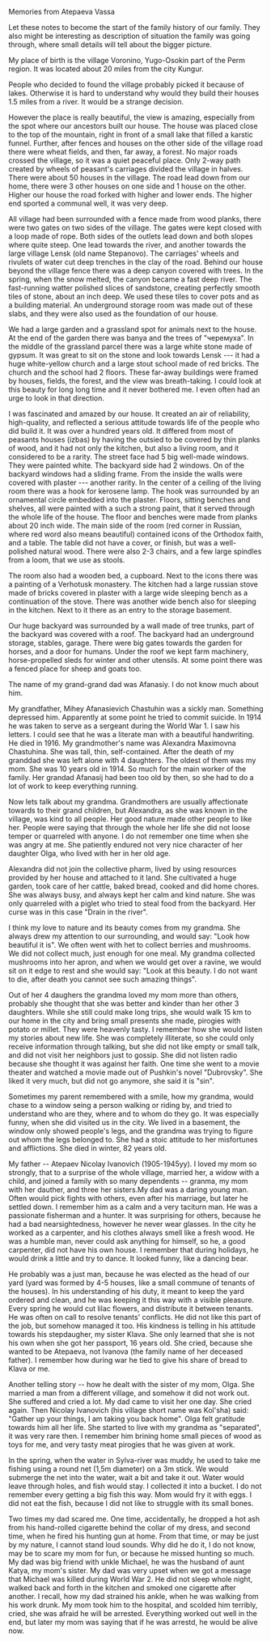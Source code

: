Memories from Atepaeva Vassa

Let these notes to become the start of the family history of our family. They
also might be interesting as description of situation the family was going
through, where small details will tell about the bigger picture.

My place of birth is the village Voronino, Yugo-Osokin part of the Perm region.
It was located about 20 miles from the city Kungur.

People who decided to found the village probably picked it because of lakes.
Otherwise it is hard to understand why would they build their houses 1.5 miles
from a river. It would be a strange decision.

However the place is really beautiful, the view is amazing, especially from the
spot where our ancestors built our house. The house was placed close to the top
of the mountain, right in front of a small lake that filled a karstic funnel.
Further, after fences and houses on the other side of the village road there
were wheat fields, and then, far away, a forest. No major roads crossed the
village, so it was a quiet peaceful place. Only 2-way path created by wheels of
peasant's carriages divided the village in halves. There were about 50 houses
in the village. The road lead down from our home, there were 3 other houses on
one side and 1 house on the other. Higher our house the road forked with higher
and lower ends. The higher end sported a communal well, it was very deep.

All village had been surrounded with a fence made from wood planks, there were
two gates on two sides of the village. The gates were kept closed with a loop
made of rope. Both sides of the outlets lead down and both slopes where quite
steep. One lead towards the river, and another towards the large village Lensk
(old name Stepanovo). The carriages' wheels and rivulets of water cut deep
trenches in the clay of the road. Behind our house beyond the village fence
there was a deep canyon covered with trees. In the spring, when the snow
melted, the canyon became a fast deep river. The fast-running watter polished
slices of sandstone, creating perfectly smooth tiles of stone, about an inch
deep. We used these tiles to cover pots and as a building material. An
underground storage room was made out of these slabs, and they were also used
as the foundation of our house.

We had a large garden and a grassland spot for animals next to the house. At
the end of the garden there was banya and the trees of "черемуха". In the
middle of the grassland parcel there was a large white stone made of gypsum. It
was great to sit on the stone and look towards Lensk --- it had a huge
white-yellow church and a large stout school made of red bricks. The church and
the school had 2 floors. These far-away buildings were framed by houses,
fields, the forest, and the view was breath-taking. I could look at this beauty
for long long time and it never bothered me. I even often had an urge to look
in that direction.

I was fascinated and amazed by our house. It created an air of reliability,
high-quality, and reflected a serious attitude towards life of the people who
did build it. It was over a hundred years old. It differed from most of
peasants houses (izbas) by having the outsied to be covered by thin planks of
wood, and it had not only the kitchen, but also a living room, and it
considered to be a rarity. The street face had 5 big well-made windows. They
were painted white. The backyard side had 2 windows. On of the backyard windows
had a sliding frame. From the inside the walls were covered  with plaster ---
another rarity. In the center of a ceiling of the living room there was a hook
for kerosene lamp. The hook was surrounded by an ornamental circle embedded
into the plaster. Floors, sitting benches and shelves, all were painted with
a such a strong paint, that it served through the whole life of the house.
The floor and benches were made from planks about 20 inch wide. The main side
of the room (red corner in Russian, where red word also means beautiful)
contained icons of the Orthodox faith, and a table. The table did not have a
cover, or finish, but was a well-polished natural wood. There were also 2-3
chairs, and a few large spindles from a loom, that we use as stools.

The room also had a wooden bed, a cupboard. Next to the icons there was a
painting of a Verhotusk monastery. The kitchen had a large russian stove made
of bricks covered in plaster with a large wide sleeping bench as a continuation
of the stove.  There was another wide bench also for sleeping in the kitchen.
Next to it there as an entry to the storage basement.

Our huge backyard was surrounded by a wall made of tree trunks, part of the
backyard was covered with a roof. The backyard had an underground storage,
stables, garage. There were big gates towards the garden for horses, and a door
for humans. Under the roof we kept farm machinery, horse-propelled sleds for
winter and other utensils. At some point there was a fenced place for sheep
and goats too.

The name of my grand-grand dad was Afanasiy. I do not know much about him.

My grandfather, Mihey Afanasievich Chastuhin was a sickly man. Something
depressed him. Apparently at some point he tried to commit suicide. In 1914 he
was taken to serve as a sergeant during the World War 1. I saw his letters. I
could see that he was a literate man with a beautiful handwriting. He died in
1916. My grandmother's name was Alexandra Maximovna Chastuhina. She was tall,
thin, self-contained. After the death of my granddad she was left alone with 4
daughters. The oldest of them was my mom. She was 10 years old in 1914. So much
for the main worker of the family. Her grandad Afanasij had been too old by
then, so she had to do a lot of work to keep everything running.

Now lets talk about my grandma. Grandmothers are usually affectionate towards
to their grand children, but Alexandra, as she was known in the village, was
kind to all people. Her good nature made other people to like her. People were
saying that through the whole her life she did not loose temper or quarreled
with anyone. I do not remember one time when she was angry at me. She patiently
endured not very nice character of her daughter Olga, who lived with her in her
old age.

Alexandra did not join the collective pharm, lived by using resources provided
by her house and attached to it land. She cultivated a huge garden, took care
of her cattle, baked bread, cooked and did home chores. She was always busy,
and always kept her calm and kind nature. She was only quarreled with a piglet
who tried to steal food from the backyard. Her curse was in this case "Drain in
the river".

I think my love to nature and its beauty comes from my grandma. She always drew
my attention to our surrounding, and would say: "Look how beautiful it is".  We
often went with het to collect berries and mushrooms. We did not collect much,
just enough for one meal. My grandma collected mushrooms into her apron, and
when we would get over a ravine, we would sit on it edge to rest and she would
say: "Look at this beauty. I do not want to die, after death you cannot see
such amazing things".

Out of her 4 daughers the grandma loved my mom more than others, probably she
thought that she was better and kinder than her other 3 daughters. While she
still could make long trips, she would walk 15 km to our home in the city and
bring small presents she made, pirogies with potato or millet. They were
heavenly tasty. I remember how she would listen my stories about new life. She
was completely illiterate, so she could only receive information through
talking, but she did not like empty or small talk, and did not visit her
neighbors just to gossip. She did not listen radio because she thought it was
against her faith. One time she went to a movie theater and watched a movie
made out of Pushkin's novel "Dubrovsky". She liked it very much, but did not go
anymore, she said it is "sin".

Sometimes my parent remembered with a smile, how my grandma, would chase to a
window seing a person walking or riding by, and tried to understand who are
they, where and to whom do they go. It was especially funny, when she did
visited us in the city. We lived in a basement, the window only showed people's
legs, and the grandma was trying to figure out whom the legs belonged to. She
had a stoic attitude to her misfortunes and afflictions. She died in winter, 82
years old.

My father -- Atepaev Nicolay Ivanovich (1905-1945yy). I loved my mom so
strongly, that to a surprise of the whole village, married her, a widow with a
child, and joined a family with so many dependents -- granma, my mom with her
dauther, and three her sisters.My dad was a daring young man. Often would pick
fights with others, even after his marriage, but later he settled down. I
remember him as a calm and a very taciturn man.  He was a passionate fisherman
and a hunter. It was surprising for others, because he had a bad
nearsightedness, however he never wear glasses. In the city he worked as a
carpenter, and his clothes always smell like a fresh wood. He was a humble man,
never could ask anything for himself, so he, a good carpenter, did not have his
own house. I remember that during holidays, he would drink a little and try to
dance. It looked funny, like a dancing bear.

He probably was a just man, because he was elected as the head of our yard
(yard was formed by 4-5 houses, like a small commune of tenants of the houses).
In his understanding of his duty, it meant to keep the yard ordered and clean,
and he was keeping it this way with a visible pleasure. Every spring he would
cut lilac flowers, and distribute it between tenants. He was often on call to
resolve tenants' conflicts. He did not like this part of the job, but somehow
managed it too. His kindness is telling in his attitude towards his
stepdaugher, my sister Klava. She only learned that she is not his own when she
got her passport, 16 years old. She cried, because she wanted to be Atepaeva,
not Ivanova (the family name of her deceased father). I remember how during war
he tied to give his share of bread to Klava or me.

Another telling story -- how he dealt with the sister of my mom, Olga. She
married a man from a different village, and somehow it did not work out. She
suffered and cried a lot. My dad came to visit her one day. She cried again.
Then Nicolay Ivanovich (his village short name was Kol'sha) said: "Gather up
your things, I am taking you back home". Olga felt gratitude towards him all
her life. She started to live with my grandma as "separated", it was very rare
then. I remember him brining home small pieces of wood as toys for me, and very
tasty meat pirogies that he was given at work.

In the spring, when the water in Sylva-river was muddy, he used to take me
fishing using a round net (1,5m diameter) on a 3m stick. We would submerge the
net into the water, wait a bit and take it out. Water would leave through
holes, and fish would stay. I collected it into a bucket. I do not remember
every getting a big fish this way. Mom would fry it with eggs. I did not eat
the fish, because I did not like to struggle with its small bones.

Two times my dad scared me. One time, accidentally, he dropped a hot ash from
his hand-rolled cigarette behind the collar of my dress, and second time, when
he fired his hunting gun at home. From that time, or may be just by my nature,
I cannot stand loud sounds. Why did he do it, I do not know, may be to scare my
mom for fun, or because he missed hunting so much. My dad was big friend with
unkle Michael, he was the husband of aunt Katya, my mom's sister. My dad was
very upset when we got a message that Michael was killed during World War 2. He
did not sleep whole night, walked back and forth in the kitchen and smoked one
cigarette after another. I recall, how my dad strained his ankle, when he was
walking from his work drunk. My mom took him to the hospital, and scolded him
terribly, cried, she was afraid he will be arrested. Everything worked out well
in the end, but later my mom was saying that if he was arrestd, he would be
alive now.
